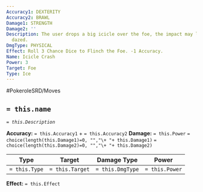 ```yaml
---
Accuracy1: DEXTERITY
Accuracy2: BRAWL
Damage1: STRENGTH
Damage2: ''
Description: The user drops a big icicle over the foe, the impact may leave the opponent
  dazed.
DmgType: PHYSICAL
Effect: Roll 3 Chance Dice to Flinch the Foe. -1 Accuracy.
Name: Icicle Crash
Power: 3
Target: Foe
Type: Ice
---
```


#PokeroleSRD/Moves

## `= this.name` 
*`= this.Description`*

**Accuracy:** `= this.Accuracy1` + `= this.Accuracy2`
**Damage:** `= this.Power` `= choice(length(this.Damage1)=0, "","\+ "+ this.Damage1)` `= choice(length(this.Damage2)=0, "","\+ "+ this.Damage2)`

| Type          | Target          | Damage Type          | Power          |
| ------------- | --------------- | ---------------- | -------------- |
| `= this.Type` | `= this.Target` | `= this.DmgType` | `= this.Power` | 

**Effect:** `= this.Effect`